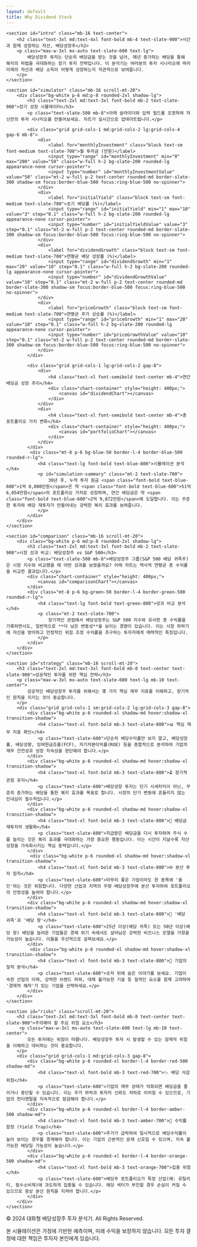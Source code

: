 ```yaml
---
layout: default
title: Why Dividend Stock
---
```


<main class="container mx-auto p-4 sm:p-6 lg:p-8">
    
    <section id="intro" class="mb-16 text-center">
        <h2 class="text-3xl md:text-4xl font-bold mb-4 text-slate-900">시간과 함께 성장하는 자산, 배당성장주</h2>
        <p class="max-w-3xl mx-auto text-slate-600 text-lg">
            배당성장주 투자는 단순히 배당금을 받는 것을 넘어, 매년 증가하는 배당을 통해 복리의 마법을 극대화하는 장기 투자 전략입니다. 이 분석기는 여러분의 투자 시나리오에 따라 미래의 자산과 배당 소득이 어떻게 성장하는지 직관적으로 보여줍니다.
        </p>
    </section>

    <section id="simulator" class="mb-16 scroll-mt-20">
        <div class="bg-white p-6 md:p-8 rounded-2xl shadow-lg">
            <h3 class="text-2xl md:text-3xl font-bold mb-2 text-slate-900">장기 성장 시뮬레이터</h3>
            <p class="text-slate-500 mb-8">아래 슬라이더와 입력 필드를 조정하여 자신만의 투자 시나리오를 만들어보세요. 차트가 실시간으로 업데이트됩니다.</p>

            <div class="grid grid-cols-1 md:grid-cols-2 lg:grid-cols-4 gap-6 mb-8">
                <div>
                    <label for="monthlyInvestment" class="block text-sm font-medium text-slate-700">월 투자금 (만원)</label>
                    <input type="range" id="monthlyInvestment" min="0" max="200" value="50" class="w-full h-2 bg-slate-200 rounded-lg appearance-none cursor-pointer">
                    <input type="number" id="monthlyInvestmentValue" value="50" class="mt-2 w-full p-2 text-center rounded-md border-slate-300 shadow-sm focus:border-blue-500 focus:ring-blue-500 no-spinner">
                </div>
                <div>
                    <label for="initialYield" class="block text-sm font-medium text-slate-700">초기 배당률 (%)</label>
                    <input type="range" id="initialYield" min="1" max="10" value="3" step="0.1" class="w-full h-2 bg-slate-200 rounded-lg appearance-none cursor-pointer">
                    <input type="number" id="initialYieldValue" value="3" step="0.1" class="mt-2 w-full p-2 text-center rounded-md border-slate-300 shadow-sm focus:border-blue-500 focus:ring-blue-500 no-spinner">
                </div>
                <div>
                    <label for="dividendGrowth" class="block text-sm font-medium text-slate-700">연평균 배당 성장률 (%)</label>
                    <input type="range" id="dividendGrowth" min="1" max="20" value="10" step="0.1" class="w-full h-2 bg-slate-200 rounded-lg appearance-none cursor-pointer">
                    <input type="number" id="dividendGrowthValue" value="10" step="0.1" class="mt-2 w-full p-2 text-center rounded-md border-slate-300 shadow-sm focus:border-blue-500 focus:ring-blue-500 no-spinner">
                </div>
                <div>
                    <label for="priceGrowth" class="block text-sm font-medium text-slate-700">연평균 주가 상승률 (%)</label>
                    <input type="range" id="priceGrowth" min="1" max="20" value="10" step="0.1" class="w-full h-2 bg-slate-200 rounded-lg appearance-none cursor-pointer">
                    <input type="number" id="priceGrowthValue" value="10" step="0.1" class="mt-2 w-full p-2 text-center rounded-md border-slate-300 shadow-sm focus:border-blue-500 focus:ring-blue-500 no-spinner">
                </div>
            </div>

            <div class="grid grid-cols-1 lg:grid-cols-2 gap-8">
                <div>
                    <h4 class="text-xl font-semibold text-center mb-4">연간 배당금 성장 추이</h4>
                    <div class="chart-container" style="height: 400px;">
                        <canvas id="dividendChart"></canvas>
                    </div>
                </div>
                <div>
                    <h4 class="text-xl font-semibold text-center mb-4">총 포트폴리오 가치 변화</h4>
                    <div class="chart-container" style="height: 400px;">
                        <canvas id="portfolioChart"></canvas>
                    </div>
                </div>
            </div>
             <div class="mt-8 p-6 bg-blue-50 border-l-4 border-blue-500 rounded-r-lg">
                <h4 class="text-lg font-bold text-blue-800">시뮬레이션 분석</h4>
                <p id="simulation-summary" class="mt-2 text-slate-700">
                    30년 후, 누적 투자 원금 <span class="font-bold text-blue-600">1억 8,000만원</span>은 약 <span class="font-bold text-blue-600">51억 6,054만원</span>의 포트폴리오 가치로 성장하며, 연간 배당금은 약 <span class="font-bold text-blue-600">2억 9,872만원</span>에 도달합니다. 이는 꾸준한 투자와 배당 재투자가 만들어내는 강력한 복리 효과를 보여줍니다.
                </p>
            </div>
        </div>
    </section>

    <section id="comparison" class="mb-16 scroll-mt-20">
        <div class="bg-white p-6 md:p-8 rounded-2xl shadow-lg">
            <h3 class="text-2xl md:text-3xl font-bold mb-2 text-slate-900">시장 성과 비교: 배당성장주 vs S&P 500</h3>
            <p class="text-slate-500 mb-8">배당성장주 그룹(S&P 500 배당 귀족주)은 시장 지수와 비교했을 때 어떤 성과를 보였을까요? 아래 차트는 역사적 연평균 총 수익률을 비교한 결과입니다.</p>
            <div class="chart-container" style="height: 400px;">
                <canvas id="comparisonChart"></canvas>
            </div>
            <div class="mt-8 p-6 bg-green-50 border-l-4 border-green-500 rounded-r-lg">
                <h4 class="text-lg font-bold text-green-800">성과 비교 분석</h4>
                <p class="mt-2 text-slate-700">
                    장기적인 관점에서 배당성장주는 S&P 500 지수와 유사한 총 수익률을 기록하면서도, 일반적으로 **더 낮은 변동성**을 보이는 경향이 있습니다. 이는 시장 하락기에 자산을 방어하고 안정적인 위험 조정 수익률을 추구하는 투자자에게 매력적인 특징입니다. 
                </p>
            </div>
        </div>
    </section>

    <section id="strategy" class="mb-16 scroll-mt-20">
        <h3 class="text-2xl md:text-3xl font-bold mb-8 text-center text-slate-900">성공적인 투자를 위한 핵심 전략</h3>
        <p class="max-w-3xl mx-auto text-slate-600 text-lg mb-10 text-center">
            성공적인 배당성장주 투자를 위해서는 몇 가지 핵심 재무 지표를 이해하고, 장기적인 원칙을 지키는 것이 중요합니다.
        </p>
        <div class="grid grid-cols-1 sm:grid-cols-2 lg:grid-cols-3 gap-8">
            <div class="bg-white p-6 rounded-xl shadow-md hover:shadow-xl transition-shadow">
                <h4 class="text-xl font-bold mb-3 text-slate-800">📊 핵심 재무 지표 확인</h4>
                <p class="text-slate-600">단순히 배당수익률만 보지 말고, 배당성장률, 배당성향, 잉여현금흐름(FCF), 자기자본이익률(ROE) 등을 종합적으로 분석하여 기업의 재무 건전성과 성장 지속성을 판단해야 합니다.</p>
            </div>
            <div class="bg-white p-6 rounded-xl shadow-md hover:shadow-xl transition-shadow">
                <h4 class="text-xl font-bold mb-3 text-slate-800">⏳ 장기적 관점 유지</h4>
                <p class="text-slate-600">배당성장 투자는 단기 시세차익이 아닌, 꾸준히 증가하는 배당을 통한 복리 효과를 목표로 합니다. 시장의 단기 변동에 흔들리지 않는 인내심이 필수적입니다.</p>
            </div>
            <div class="bg-white p-6 rounded-xl shadow-md hover:shadow-xl transition-shadow">
                <h4 class="text-xl font-bold mb-3 text-slate-800">🔄 배당금 재투자의 생활화</h4>
                <p class="text-slate-600">지급받은 배당금을 다시 투자하여 주식 수를 늘리는 것은 복리 효과를 극대화하는 가장 중요한 행동입니다. 이는 시간이 지날수록 자산 성장을 가속화시키는 핵심 동력입니다.</p>
            </div>
             <div class="bg-white p-6 rounded-xl shadow-md hover:shadow-xl transition-shadow">
                <h4 class="text-xl font-bold mb-3 text-slate-800">🌐 분산 투자 원칙</h4>
                <p class="text-slate-600">아무리 좋은 기업이라도 한 종목에 '올인'하는 것은 위험합니다. 다양한 산업과 지역의 우량 배당성장주에 분산 투자하여 포트폴리오의 안정성을 높여야 합니다.</p>
            </div>
            <div class="bg-white p-6 rounded-xl shadow-md hover:shadow-xl transition-shadow">
                <h4 class="text-xl font-bold mb-3 text-slate-800">👑 '배당 귀족'과 '배당 왕'</h4>
                <p class="text-slate-600">25년 이상(배당 귀족) 또는 50년 이상(배당 왕) 배당을 늘려온 기업들은 경제 위기 속에서도 살아남은 강력한 비즈니스 모델을 가졌을 가능성이 높습니다. 이들을 우선적으로 살펴보세요.</p>
            </div>
             <div class="bg-white p-6 rounded-xl shadow-md hover:shadow-xl transition-shadow">
                <h4 class="text-xl font-bold mb-3 text-slate-800">🏢 기업의 질적 분석</h4>
                <p class="text-slate-600">숫자 뒤에 숨은 이야기를 보세요. 기업이 속한 산업의 미래, 강력한 브랜드 파워, 대체 불가능한 기술 등 질적인 요소를 함께 고려하여 '경제적 해자'가 있는 기업을 선택하세요.</p>
            </div>
        </div>
    </section>

    <section id="risks" class="scroll-mt-20">
        <h3 class="text-2xl md:text-3xl font-bold mb-8 text-center text-slate-900">주의해야 할 주요 위험 요소</h3>
         <p class="max-w-3xl mx-auto text-slate-600 text-lg mb-10 text-center">
            모든 투자에는 위험이 따릅니다. 배당성장주 투자 시 발생할 수 있는 잠재적 위험을 이해하고 대비하는 것이 중요합니다.
        </p>
        <div class="grid grid-cols-1 md:grid-cols-3 gap-8">
            <div class="bg-white p-6 rounded-xl border-l-4 border-red-500 shadow-md">
                <h4 class="text-xl font-bold mb-3 text-red-700">📉 배당 삭감 위험</h4>
                <p class="text-slate-600">기업의 재무 상태가 악화되면 배당금을 줄이거나 중단할 수 있습니다. 이는 주가 하락과 투자자 신뢰도 저하로 이어질 수 있으므로, 기업의 펀더멘털을 지속적으로 점검해야 합니다.</p>
            </div>
            <div class="bg-white p-6 rounded-xl border-l-4 border-amber-500 shadow-md">
                <h4 class="text-xl font-bold mb-3 text-amber-700">🎣 수익률 함정 (Yield Trap)</h4>
                <p class="text-slate-600">주가가 급락하여 일시적으로 배당수익률이 높아 보이는 경우를 경계해야 합니다. 이는 기업의 근본적인 문제 신호일 수 있으며, 지속 불가능한 배당일 가능성이 높습니다.</p>
            </div>
            <div class="bg-white p-6 rounded-xl border-l-4 border-orange-500 shadow-md">
                <h4 class="text-xl font-bold mb-3 text-orange-700">집중 위험</h4>
                <p class="text-slate-600">배당주 포트폴리오가 특정 산업(예: 유틸리티, 필수소비재)에 과도하게 집중될 수 있습니다. 해당 섹터가 부진할 경우 손실이 커질 수 있으므로 항상 분산 원칙을 지켜야 합니다.</p>
            </div>
        </div>
    </section>

</main>

<footer class="bg-white mt-16 py-8">
    <div class="container mx-auto px-4 text-center text-slate-500">
        <p>&copy; 2024 대화형 배당성장주 투자 분석기. All Rights Reserved.</p>
        <p class="text-sm mt-2">본 시뮬레이션은 가정에 기반한 예측이며, 미래 수익을 보장하지 않습니다. 모든 투자 결정에 대한 책임은 투자자 본인에게 있습니다.</p>
    </div>
</footer>

<script>
    document.addEventListener('DOMContentLoaded', () => {
        const monthlyInvestmentSlider = document.getElementById('monthlyInvestment');
        const monthlyInvestmentValue = document.getElementById('monthlyInvestmentValue');
        const initialYieldSlider = document.getElementById('initialYield');
        const initialYieldValue = document.getElementById('initialYieldValue');
        const dividendGrowthSlider = document.getElementById('dividendGrowth');
        const dividendGrowthValue = document.getElementById('dividendGrowthValue');
        const priceGrowthSlider = document.getElementById('priceGrowth');
        const priceGrowthValue = document.getElementById('priceGrowthValue');
        const simulationSummary = document.getElementById('simulation-summary');

        let dividendChart, portfolioChart, comparisonChart;

        const formatCurrency = (value) => {
            if (value >= 100000000) {
                return `${(value / 100000000).toFixed(2)}억`;
            }
            return `${(value / 10000).toFixed(0)}만`;
        };
        
        const formatFullCurrency = (value) => {
             const man = Math.floor(value / 10000);
             const eok = Math.floor(man / 10000);
             const manUnit = man % 10000;

             let result = "";
             if (eok > 0) {
                 result += `${eok}억 `;
             }
             if (manUnit > 0) {
                 result += `${manUnit}만원`;
             } else if (eok === 0) {
                result = '0원';
             }
             return result.trim();
        }

        function calculateSimulation() {
            const monthlyInv = parseFloat(monthlyInvestmentValue.value) * 10000;
            const annualInv = monthlyInv * 12;
            const initialYield = parseFloat(initialYieldValue.value) / 100;
            const dividendGrowth = parseFloat(dividendGrowthValue.value) / 100;
            const priceGrowth = parseFloat(priceGrowthValue.value) / 100;
            
            let portfolioValue = 0;
            let principal = 0;
            const years = 30;
            
            const labels = Array.from({ length: years + 1 }, (_, i) => `${i}년`);
            const dividendData = [0];
            const portfolioData = [0];
            const principalData = [0];

            for (let year = 1; year <= years; year++) {
                principal += annualInv;
                
                let annualDividend = portfolioValue * (initialYield * Math.pow(1 + dividendGrowth, year - 1));
                portfolioValue += annualInv;
                portfolioValue *= (1 + priceGrowth); 
                portfolioValue += annualDividend;

                dividendData.push(annualDividend);
                portfolioData.push(portfolioValue);
                principalData.push(principal);
            }
            
            return { labels, dividendData, portfolioData, principalData };
        }

        function updateSummary(portfolioData, dividendData, principalData) {
            const finalPrincipal = principalData[principalData.length - 1];
            const finalPortfolio = portfolioData[portfolioData.length - 1];
            const finalDividend = dividendData[dividendData.length - 1];
            
            simulationSummary.innerHTML = `
                ${portfolioData.length -1}년 후, 누적 투자 원금 <span class="font-bold text-blue-600">${formatFullCurrency(finalPrincipal)}</span>은 약 <span class="font-bold text-blue-600">${formatFullCurrency(finalPortfolio)}</span>의 포트폴리오 가치로 성장하며, 연간 배당금은 약 <span class="font-bold text-blue-600">${formatFullCurrency(finalDividend)}</span>에 도달합니다. 이는 꾸준한 투자와 배당 재투자가 만들어내는 강력한 복리 효과를 보여줍니다.
            `;
        }

        function createOrUpdateCharts() {
            const { labels, dividendData, portfolioData, principalData } = calculateSimulation();
            
            updateSummary(portfolioData, dividendData, principalData);

            if (dividendChart) dividendChart.destroy();
            dividendChart = new Chart(document.getElementById('dividendChart'), {
                type: 'bar',
                data: {
                    labels: labels.slice(1),
                    datasets: [{
                        label: '연간 배당금 (만원)',
                        data: dividendData.slice(1).map(d => d / 10000),
                        backgroundColor: 'rgba(59, 130, 246, 0.7)',
                        borderColor: 'rgba(59, 130, 246, 1)',
                        borderWidth: 1
                    }]
                },
                options: {
                    responsive: true,
                    maintainAspectRatio: false,
                    scales: {
                        y: { 
                            beginAtZero: true,
                            ticks: { callback: value => `${value.toLocaleString()}만` }
                        }
                    },
                    plugins: {
                        tooltip: { callbacks: { label: context => `${context.dataset.label}: ${context.parsed.y.toLocaleString()}만원` } }
                    }
                }
            });

            if (portfolioChart) portfolioChart.destroy();
            portfolioChart = new Chart(document.getElementById('portfolioChart'), {
                type: 'line',
                data: {
                    labels,
                    datasets: [{
                        label: '총 포트폴리오 가치',
                        data: portfolioData.map(p => p / 10000),
                        borderColor: 'rgba(234, 88, 12, 1)',
                        backgroundColor: 'rgba(234, 88, 12, 0.1)',
                        fill: true,
                        tension: 0.1
                    }, {
                        label: '누적 투자 원금',
                        data: principalData.map(p => p / 10000),
                        borderColor: 'rgba(107, 114, 128, 1)',
                        borderDash: [5, 5],
                        fill: false,
                        tension: 0.1
                    }]
                },
                options: {
                    responsive: true,
                    maintainAspectRatio: false,
                    scales: {
                        y: { 
                            beginAtZero: true,
                            ticks: { callback: value => formatCurrency(value * 10000) }
                        }
                    },
                     plugins: {
                        tooltip: { callbacks: { label: context => `${context.dataset.label}: ${formatCurrency(context.parsed.y * 10000)}원` } }
                    }
                }
            });
        }
        
        function createComparisonChart() {
            const ctx = document.getElementById('comparisonChart');
            if (comparisonChart) comparisonChart.destroy();
            comparisonChart = new Chart(ctx, {
                type: 'bar',
                data: {
                    labels: ['10년 연평균', '20년 연평균'],
                    datasets: [
                        {
                            label: 'S&P 500 배당 귀족주',
                            data: [9.62, 8.51],
                            backgroundColor: 'rgba(22, 163, 74, 0.7)',
                            borderColor: 'rgba(22, 163, 74, 1)',
                            borderWidth: 1
                        },
                        {
                            label: 'S&P 500',
                            data: [11.01, 8.87],
                            backgroundColor: 'rgba(107, 114, 128, 0.7)',
                            borderColor: 'rgba(107, 114, 128, 1)',
                            borderWidth: 1
                        }
                    ]
                },
                options: {
                    responsive: true,
                    maintainAspectRatio: false,
                    scales: {
                        y: {
                            beginAtZero: true,
                            title: {
                                display: true,
                                text: '연평균 총 수익률 (%)'
                            }
                        }
                    },
                     plugins: {
                        tooltip: { callbacks: { label: context => `${context.dataset.label}: ${context.parsed.y}%` } }
                    }
                }
            });
        }

        const inputs = [
            { slider: monthlyInvestmentSlider, value: monthlyInvestmentValue },
            { slider: initialYieldSlider, value: initialYieldValue },
            { slider: dividendGrowthSlider, value: dividendGrowthValue },
            { slider: priceGrowthSlider, value: priceGrowthValue },
        ];
        
        inputs.forEach(({slider, value}) => {
            slider.addEventListener('input', () => {
                value.value = slider.value;
                createOrUpdateCharts();
            });
            value.addEventListener('input', () => {
                slider.value = value.value;
                createOrUpdateCharts();
            });
        });

        createOrUpdateCharts();
        createComparisonChart();
    });
</script>